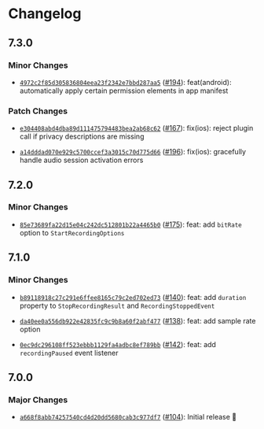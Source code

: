 # Changelog

## 7.3.0

### Minor Changes

- [`4972c2f85d305836804eea23f2342e7bbd287aa5`](https://github.com/capawesome-team/capacitor-plugins-sponsorware/commit/4972c2f85d305836804eea23f2342e7bbd287aa5) ([#194](https://github.com/capawesome-team/capacitor-plugins-sponsorware/pull/194)): feat(android): automatically apply certain permission elements in app manifest

### Patch Changes

- [`e304408abd4dba89d111475794483bea2ab68c62`](https://github.com/capawesome-team/capacitor-plugins-sponsorware/commit/e304408abd4dba89d111475794483bea2ab68c62) ([#167](https://github.com/capawesome-team/capacitor-plugins-sponsorware/pull/167)): fix(ios): reject plugin call if privacy descriptions are missing

- [`a14dddad070e929c5700ccef3a3015c70d775d66`](https://github.com/capawesome-team/capacitor-plugins-sponsorware/commit/a14dddad070e929c5700ccef3a3015c70d775d66) ([#196](https://github.com/capawesome-team/capacitor-plugins-sponsorware/pull/196)): fix(ios): gracefully handle audio session activation errors

## 7.2.0

### Minor Changes

- [`85e73689fa22d15e04c242dc512801b22a4465b0`](https://github.com/capawesome-team/capacitor-plugins-sponsorware/commit/85e73689fa22d15e04c242dc512801b22a4465b0) ([#175](https://github.com/capawesome-team/capacitor-plugins-sponsorware/pull/175)): feat: add `bitRate` option to `StartRecordingOptions`

## 7.1.0

### Minor Changes

- [`b89118918c27c291e6ffee8165c79c2ed702ed73`](https://github.com/capawesome-team/capacitor-plugins-sponsorware/commit/b89118918c27c291e6ffee8165c79c2ed702ed73) ([#140](https://github.com/capawesome-team/capacitor-plugins-sponsorware/pull/140)): feat: add `duration` property to `StopRecordingResult` and `RecordingStoppedEvent`

- [`da40ee0a556db922e42835fc9c9b8a60f2abf477`](https://github.com/capawesome-team/capacitor-plugins-sponsorware/commit/da40ee0a556db922e42835fc9c9b8a60f2abf477) ([#138](https://github.com/capawesome-team/capacitor-plugins-sponsorware/pull/138)): feat: add sample rate option

- [`0ec9dc296108ff523ebbb1129fa4adbc8ef789bb`](https://github.com/capawesome-team/capacitor-plugins-sponsorware/commit/0ec9dc296108ff523ebbb1129fa4adbc8ef789bb) ([#142](https://github.com/capawesome-team/capacitor-plugins-sponsorware/pull/142)): feat: add `recordingPaused` event listener

## 7.0.0

### Major Changes

- [`a668f8abb74257540cd4d20dd5680cab3c977df7`](https://github.com/capawesome-team/capacitor-plugins-sponsorware/commit/a668f8abb74257540cd4d20dd5680cab3c977df7) ([#104](https://github.com/capawesome-team/capacitor-plugins-sponsorware/pull/104)): Initial release 🎉
